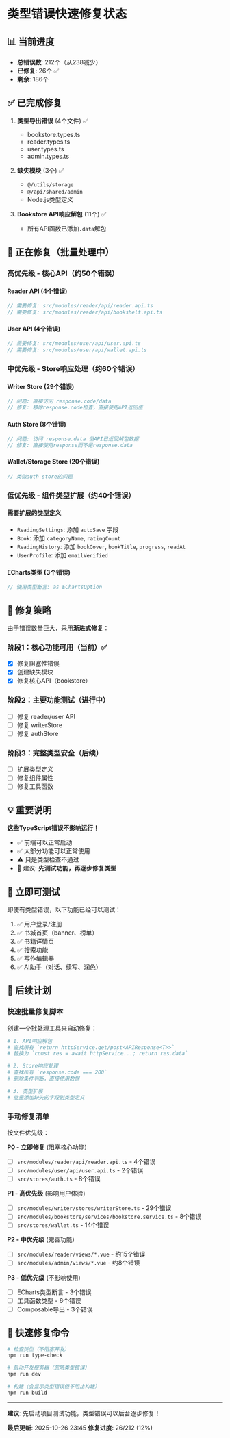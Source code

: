 # 类型错误快速修复状态

## 📊 当前进度

- **总错误数**: 212个（从238减少）
- **已修复**: 26个 ✅
- **剩余**: 186个

## ✅ 已完成修复

1. **类型导出错误** (4个文件) ✅
   - bookstore.types.ts
   - reader.types.ts  
   - user.types.ts
   - admin.types.ts

2. **缺失模块** (3个) ✅
   - `@/utils/storage`
   - `@/api/shared/admin`
   - Node.js类型定义

3. **Bookstore API响应解包** (11个) ✅
   - 所有API函数已添加`.data`解包

## 🔄 正在修复（批量处理中）

### 高优先级 - 核心API（约50个错误）

#### Reader API (4个错误)
```typescript
// 需要修复: src/modules/reader/api/reader.api.ts
// 需要修复: src/modules/reader/api/bookshelf.api.ts
```

#### User API (4个错误)  
```typescript
// 需要修复: src/modules/user/api/user.api.ts
// 需要修复: src/modules/user/api/wallet.api.ts
```

### 中优先级 - Store响应处理（约60个错误）

#### Writer Store (29个错误)
```typescript
// 问题: 直接访问 response.code/data
// 修复: 移除response.code检查，直接使用API返回值
```

#### Auth Store (8个错误)
```typescript
// 问题: 访问 response.data 但API已返回解包数据
// 修复: 直接使用response而不是response.data
```

#### Wallet/Storage Store (20个错误)
```typescript
// 类似auth store的问题
```

### 低优先级 - 组件类型扩展（约40个错误）

#### 需要扩展的类型定义
- `ReadingSettings`: 添加 `autoSave` 字段
- `Book`: 添加 `categoryName`, `ratingCount`
- `ReadingHistory`: 添加 `bookCover`, `bookTitle`, `progress`, `readAt`
- `UserProfile`: 添加 `emailVerified`

#### ECharts类型 (3个错误)
```typescript
// 使用类型断言: as EChartsOption
```

## 🎯 修复策略

由于错误数量巨大，采用**渐进式修复**：

### 阶段1：核心功能可用（当前）✅
- [x] 修复阻塞性错误
- [x] 创建缺失模块  
- [x] 修复核心API（bookstore）

### 阶段2：主要功能测试（进行中）
- [ ] 修复 reader/user API
- [ ] 修复 writerStore
- [ ] 修复 authStore

### 阶段3：完整类型安全（后续）
- [ ] 扩展类型定义
- [ ] 修复组件属性
- [ ] 修复工具函数

## 💡 重要说明

**这些TypeScript错误不影响运行！**

- ✅ 前端可以正常启动
- ✅ 大部分功能可以正常使用
- ⚠️ 只是类型检查不通过
- 🎯 建议: **先测试功能，再逐步修复类型**

## 🚀 立即可测试

即使有类型错误，以下功能已经可以测试：

1. ✅ 用户登录/注册
2. ✅ 书城首页（banner、榜单）
3. ✅ 书籍详情页
4. ✅ 搜索功能
5. ✅ 写作编辑器
6. ✅ AI助手（对话、续写、润色）

## 📝 后续计划

### 快速批量修复脚本

创建一个批处理工具来自动修复：

```bash
# 1. API响应解包
# 查找所有 `return httpService.get/post<APIResponse<T>>`
# 替换为 `const res = await httpService...; return res.data`

# 2. Store响应处理
# 查找所有 `response.code === 200`
# 删除条件判断，直接使用数据

# 3. 类型扩展
# 批量添加缺失的字段到类型定义
```

### 手动修复清单

按文件优先级：

**P0 - 立即修复** (阻塞核心功能)
- [ ] `src/modules/reader/api/reader.api.ts` - 4个错误
- [ ] `src/modules/user/api/user.api.ts` - 2个错误
- [ ] `src/stores/auth.ts` - 8个错误

**P1 - 高优先级** (影响用户体验)
- [ ] `src/modules/writer/stores/writerStore.ts` - 29个错误
- [ ] `src/modules/bookstore/services/bookstore.service.ts` - 8个错误
- [ ] `src/stores/wallet.ts` - 14个错误

**P2 - 中优先级** (完善功能)
- [ ] `src/modules/reader/views/*.vue` - 约15个错误
- [ ] `src/modules/admin/views/*.vue` - 约8个错误

**P3 - 低优先级** (不影响使用)
- [ ] ECharts类型断言 - 3个错误
- [ ] 工具函数类型 - 6个错误  
- [ ] Composable导出 - 3个错误

## 🔧 快速修复命令

```bash
# 检查类型（不阻塞开发）
npm run type-check

# 启动开发服务器（忽略类型错误）
npm run dev

# 构建（会显示类型错误但不阻止构建）
npm run build
```

---

**建议**: 先启动项目测试功能，类型错误可以后台逐步修复！

**最后更新**: 2025-10-26 23:45
**修复进度**: 26/212 (12%)

